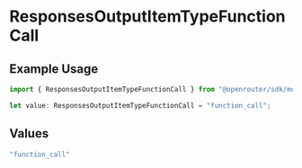 # ResponsesOutputItemTypeFunctionCall

## Example Usage

```typescript
import { ResponsesOutputItemTypeFunctionCall } from "@openrouter/sdk/models";

let value: ResponsesOutputItemTypeFunctionCall = "function_call";
```

## Values

```typescript
"function_call"
```